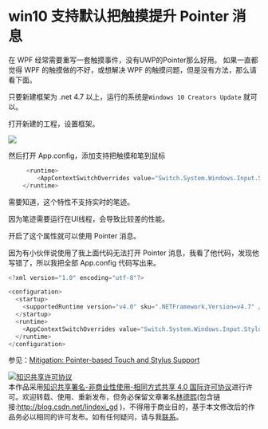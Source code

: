 
# win10 支持默认把触摸提升 Pointer 消息

在 WPF 经常需要重写一套触摸事件，没有UWP的Pointer那么好用。
如果一直都觉得 WPF 的触摸做的不好，或想解决 WPF 的触摸问题，但是没有方法，那么请看下面。

<!--more-->


<!-- 标签：WPF，触摸 -->

只要新建框架为 .net 4.7 以上，运行的系统是`Windows 10 Creators Update` 就可以。

打开新建的工程，设置框架。

![](http://image.acmx.xyz/AwCCAwMAItoFADbzBgABAAQArj4BAGZDAgBo6AkA6Nk%3D%2F2017417165611.jpg)

然后打开 App.config，添加支持把触摸和笔到鼠标


```csharp
     <runtime>
        <AppContextSwitchOverrides value="Switch.System.Windows.Input.Stylus.EnablePointerSupport=true"/>
    </runtime>
```

需要知道，这个特性不支持实时的笔迹。

因为笔迹需要运行在UI线程，会导致比较差的性能。

开启了这个属性就可以使用 Pointer 消息。

因为有小伙伴说使用了我上面代码无法打开 Pointer 消息，我看了他代码，发现他写错了，所以我把全部  App.config 代码写出来。

```csharp
<?xml version="1.0" encoding="utf-8"?>

<configuration>
  <startup>
    <supportedRuntime version="v4.0" sku=".NETFramework,Version=v4.7" />
  </startup>
  <runtime>
    <AppContextSwitchOverrides value="Switch.System.Windows.Input.Stylus.EnablePointerSupport=true" />
  </runtime>
</configuration>
```

参见：[Mitigation: Pointer-based Touch and Stylus Support](https://docs.microsoft.com/en-us/dotnet/framework/migration-guide/mitigation-pointer-based-touch-and-stylus-support?redirectedfrom=MSDN )





<a rel="license" href="http://creativecommons.org/licenses/by-nc-sa/4.0/"><img alt="知识共享许可协议" style="border-width:0" src="https://licensebuttons.net/l/by-nc-sa/4.0/88x31.png" /></a><br />本作品采用<a rel="license" href="http://creativecommons.org/licenses/by-nc-sa/4.0/">知识共享署名-非商业性使用-相同方式共享 4.0 国际许可协议</a>进行许可。欢迎转载、使用、重新发布，但务必保留文章署名[林德熙](http://blog.csdn.net/lindexi_gd)(包含链接:http://blog.csdn.net/lindexi_gd )，不得用于商业目的，基于本文修改后的作品务必以相同的许可发布。如有任何疑问，请与我[联系](mailto:lindexi_gd@163.com)。